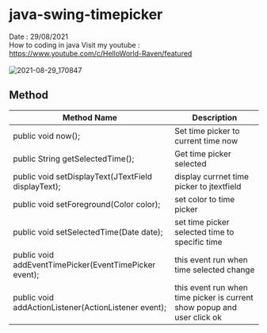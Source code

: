 # java-swing-timepicker
Date : 29/08/2021<br/>
How to coding in java
Visit my youtube : https://www.youtube.com/c/HelloWorld-Raven/featured
<br/><br/>
![2021-08-29_170847](https://user-images.githubusercontent.com/58245926/131247117-f42003c0-a497-49ea-8ec5-0d4cde5f3e09.png)

## Method
Method Name | Description
----------- | ------------
public void now(); | Set time picker to current time now
public String getSelectedTime(); | Get time picker selected
public void setDisplayText(JTextField displayText); | display currnet time picker to jtextfield
public void setForeground(Color color); | set color to time picker
public void setSelectedTime(Date date); | set time picker selected time to specific time
public void addEventTimePicker(EventTimePicker event); | this event run when time selected change
public void addActionListener(ActionListener event); | this event run when time picker is current show popup and user click ok

